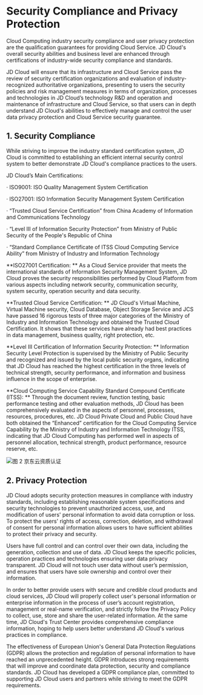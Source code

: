 # Security Compliance and Privacy Protection

Cloud Computing industry security compliance and user privacy protection are the qualification guarantees for providing Cloud Service. JD Cloud's overall security abilities and business level are enhanced through certifications of industry-wide security compliance and standards.

JD Cloud will ensure that its infrastructure and Cloud Service pass the review of security certification organizations and evaluation of industry-recognized authoritative organizations, presenting to users the security policies and risk management measures in terms of organization, processes and technologies in JD Cloud’s technology R&D and operation and maintenance of infrastructure and Cloud Service, so that users can in depth understand JD Cloud's abilities to effectively manage and control the user data privacy protection and Cloud Service security guarantee.

## 1. Security Compliance

While striving to improve the industry standard certification system, JD Cloud is committed to establishing an efficient internal security control system to better demonstrate JD Cloud's compliance practices to the users.

JD Cloud’s Main Certifications:

· ISO9001: ISO Quality Management System Certification

· ISO27001: ISO Information Security Management System Certification

· “Trusted Cloud Service Certification” from China Academy of Information and Communications Technology

· “Level III of Information Security Protection” from Ministry of Public Security of the People's Republic of China

· “Standard Compliance Certificate of ITSS Cloud Computing Service Ability” from Ministry of Industry and Information Technology

**ISO27001 Certification: ** As a Cloud Service provider that meets the international standards of Information Security Management System, JD Cloud proves the security responsibilities performed by Cloud Platform from various aspects including network security, communication security, system security, operation security and data security.

**Trusted Cloud Service Certification: ** JD Cloud's Virtual Machine, Virtual Machine security, Cloud Database, Object Storage Service and JCS have passed 16 rigorous tests of three major categories of the Ministry of Industry and Information Technology and obtained the Trusted Cloud Certification. It shows that these services have already had best practices in data management, business quality, right protection, etc.

**Level III Certification of Information Security Protection: ** Information Security Level Protection is supervised by the Ministry of Public Security and recognized and issued by the local public security organs, indicating that JD Cloud has reached the highest certification in the three levels of technical strength, security performance, and information and business influence in the scope of enterprise.

**Cloud Computing Service Capability Standard Compound Certificate (ITSS): ** Through the document review, function testing, basic performance testing and other evaluation methods, JD Cloud has been comprehensively evaluated in the aspects of personnel, processes, resources, procedures, etc. JD Cloud Private Cloud and Public Cloud have both obtained the “Enhanced” certification for the Cloud Computing Service Capability by the Ministry of Industry and Information Technology ITSS, indicating that JD Cloud Computing has performed well in aspects of personnel allocation, technical strength, product performance, resource reserve, etc.

![图 2 京东云资质认证](https://github.com/jdcloudcom/cn/blob/edit/image/Security-Information/qualification.jpg)

## 2. Privacy Protection

JD Cloud adopts security protection measures in compliance with industry standards, including establishing reasonable system specifications and security technologies to prevent unauthorized access, use, and modification of users' personal information to avoid data corruption or loss. To protect the users' rights of access, correction, deletion, and withdrawal of consent for personal information allows users to have sufficient abilities to protect their privacy and security.

Users have full control and can control over their own data, including the generation, collection and use of data. JD Cloud keeps the specific policies, operation practices and technologies ensuring user data privacy transparent. JD Cloud will not touch user data without user’s permission, and ensures that users have sole ownership and control over their information.

In order to better provide users with secure and credible cloud products and cloud services, JD Cloud will properly collect user's personal information or enterprise information in the process of user’s account registration, management or real-name verification, and strictly follow the Privacy Policy to collect, use, store and share the user-related information. At the same time, JD Cloud's Trust Center provides comprehensive compliance information, hoping to help users better understand JD Cloud's various practices in compliance.

The effectiveness of European Union's General Data Protection Regulations (GDPR) allows the protection and regulation of personal information to have reached an unprecedented height. GDPR introduces strong requirements that will improve and coordinate data protection, security and compliance standards. JD Cloud has developed a GDPR compliance plan, committed to supporting JD Cloud users and partners while striving to meet the GDPR requirements.
